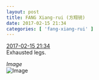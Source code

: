 ```yaml
---
layout: post
title: FANG Xiang-rui (方翔锐)
date: 2017-02-15 21:34
categories: [ 'fang-xiang-rui' ]
---
```


<div class="weibo-info">
  <a href="http://weibo.com/6117583008/EvxWFzG98">2017-02-15 21:34</a>
</div>
Exhausted legs.

<!-- more -->

*Image*  
![Image](http://wx2.sinaimg.cn/mw690/006G0KNGgy1fcrhbccs8uj30ku0kutd2.jpg)
